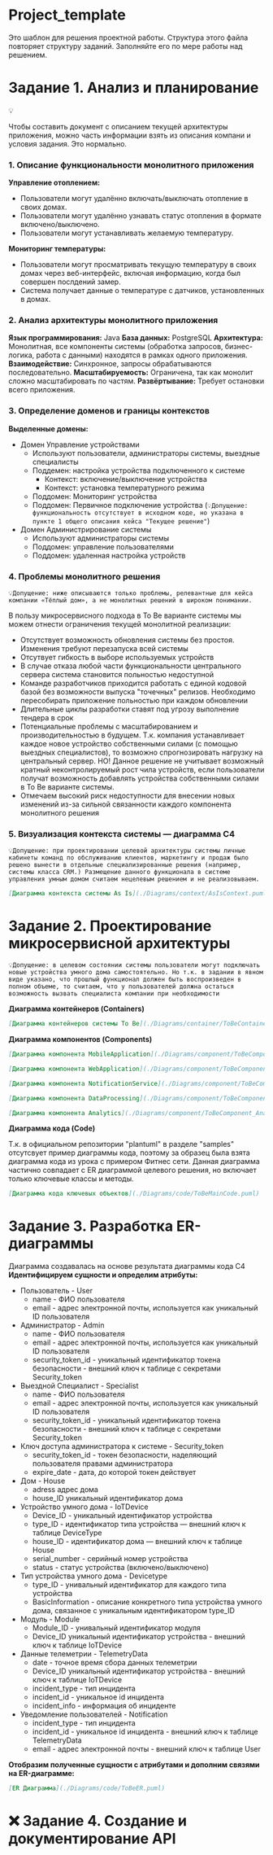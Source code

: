 # Project_template



Это шаблон для решения проектной работы. Структура этого файла повторяет структуру заданий. Заполняйте его по мере работы над решением.

# Задание 1. Анализ и планирование

<aside>
💡

Чтобы составить документ с описанием текущей архитектуры приложения, можно часть информации взять из описания компани и условия задания. Это нормально.

</aside>

### 1. Описание функциональности монолитного приложения

**Управление отоплением:**

- Пользователи могут удалённо включать/выключать отопление в своих домах.
- Пользователи могут удалённо узнавать статус отопления в формате включено/выключено.
- Пользователи могут устанавливать желаемую температуру.

**Мониторинг температуры:**

- Пользователи могут просматривать текущую температуру в своих домах через веб-интерфейс, включая информацию, когда был совершен послдений замер.
- Система получает данные о температуре с датчиков, установленных в домах.

### 2. Анализ архитектуры монолитного приложения

**Язык программирования:** Java
**База данных:** PostgreSQL
**Архитектура:** Монолитная, все компоненты системы (обработка запросов, бизнес-логика, работа с данными) находятся в рамках одного приложения.
**Взаимодействие:** Синхронное, запросы обрабатываются последовательно.
**Масштабируемость:** Ограничена, так как монолит сложно масштабировать по частям.
**Развёртывание:** Требует остановки всего приложения.

### 3. Определение доменов и границы контекстов

**Выделенные домены:**
- Домен Управление устройствами
    - Используют пользователи, администраторы системы, выездные специалисты
    - Поддемен: настройка устройства подключенного к системе
        - Контекст: включение/выключение устройства
        - Контекст: установка температурного режима
    - Поддомен: Мониторинг устройства
    - Поддомен: Первичное подключение устройства (```💡Допущение: функциональность отсутствует в исходном коде, но указана в пункте 1 общего описания кейса "Текущее решение"```)
- Домен Администрирование системы
    - Используют администраторы системы
    - Поддомен: управление пользователями
    - Поддомен: удаленная настройка устройств
    

### **4. Проблемы монолитного решения**

```💡Допущение: ниже описываются только проблемы, релевантные для кейса компании «Тёплый дом», а не монолитных решений в широком понимании.```

В пользу микросервисного подхода в To Be варианте системы мы можем отнести ограничения текущей монолитной реализации:
- Отсутствует возможность обновления системы без простоя. Изменения требуют перезапуска всей системы
- Отсутвует гибкость в выборе используемых устройств
- В случае отказа любой части функциональности центрального сервера система становится польностью недоступной
- Команде разработчиков приходится работать с единой кодовой базой без возможности выпуска "точечных" релизов. Необходимо пересобирать приложение польностью при каждом обновлении
- Длительные циклы разработки ставят под угрозу выполнение тендера в срок
- Потенциальные проблемы с масштабированием и производительностью в будущем. Т.к. компания устанавливает каждое новое устройство собственными силами (с помощью выездных специалистов), то возможно спрогнозировать нагрузку на центральный сервер. НО! Данное решение не учитывает возможный кратный неконтролируемый рост чила устройств, если пользователи получат возможность добавлять устройства собственными силами в To Be варианте системы.
- Отмечаем высокий риск недоступности для внесении новых изменений из-за сильной связанности каждого компонента монолитного решения



### 5. Визуализация контекста системы — диаграмма С4

```💡Допущение: при проектировании целевой архитектуры системы личные кабинеты команд по обслуживанию клиентов, маркетингу и продаж было решено вынести в отдельные специализированные решения (например, системы класса CRM.) Размещение данного функционала в системе управления умным домом считаем нецелевым решением и не реализовываем.```

```markdown
[Диаграмма контекста системы As Is](./Diagrams/context/AsIsContext.puml)
```


# Задание 2. Проектирование микросервисной архитектуры
```💡Допущение: в целевом состоянии системы пользователи могут подключать новые устройства умного дома самостоятельно. Но т.к. в задании в явном виде указано, что прошлый функционал должен быть воспроизведен в полном объеме, то считаем, что у пользователей должна остаться возможность вызвать специалиста компании при необходимости```


**Диаграмма контейнеров (Containers)**

```markdown
[Диаграмма контейнеров системы To Be](./Diagrams/container/ToBeContainer.puml)
```

**Диаграмма компонентов (Components)**

```markdown
[Диаграмма компонента MobileApplication](./Diagrams/component/ToBeComponent_MobileApplication.puml)
```

```markdown
[Диаграмма компонента WebApplication](./Diagrams/component/ToBeComponent_WebApplication.puml)
```

```markdown
[Диаграмма компонента NotificationService](./Diagrams/component/ToBeComponent_NotificationService.puml)
```

```markdown
[Диаграмма компонента DataProcessing](./Diagrams/component/ToBeComponent_DataProcessing.puml)
```

```markdown
[Диаграмма компонента Analytics](./Diagrams/component/ToBeComponent_Analytics.puml)
```

**Диаграмма кода (Code)**

Т.к. в официальном репозитории "plantuml" в разделе "samples" отсутсвует пример диаграммы кода, поэтому за образец была взята диаграмма кода из урока с примером Фитнес сети. Данная диаграмма частично совпадает с ER диаграммой целевого решения, но включает только ключевые классы и методы.

```markdown
[Диаграмма кода ключевых объектов](./Diagrams/code/ToBeMainCode.puml)
```

# Задание 3. Разработка ER-диаграммы

Диаграмма создавалась на основе результата диаграммы кода C4
**Идентифицируем сущности и определим атрибуты:**

- Пользователь - User
    - name - ФИО пользователя
    - email - адрес электронной почты, используется как уникальный ID пользователя
-  Администратор - Admin
    - name - ФИО пользователя
    - email - адрес электронной почты, используется как уникальный ID пользователя
    - security_token_id - уникальный идентификатор токена безопасности - внешний ключ к таблице с секретами Security_token
- Выездной Специалист - Specialist
    - name - ФИО пользователя
    - email - адрес электронной почты, используется как уникальный ID пользователя
    - security_token_id - уникальный идентификатор токена безопасности - внешний ключ к таблице с секретами Security_token
- Ключ доступа администратора к системе - Security_token
    - security_token_id - токен безопасности, наделяющий пользователя правами администратора
    - expire_date - дата, до которой токен действует
- Дом - House
    - adress адрес дома
    - house_ID уникальный идентификатор дома
- Устройство умного дома - IoTDevice
    - Device_ID - уникальный идентификатор устройства
    - type_ID - идентификатор типа устройства — внешний ключ к таблице DeviceType
    - house_ID - идентификатор дома — внешний ключ к таблице House
    - serial_number - серийный номер устройства
    - status - статус устройства (включено/выключено)
- Тип устройства умного дома - Devicetype
    - type_ID - унивальный идентификатор для каждого типа устройства
    - BasicInformation - описание конкретного типа устройства умного дома, связанное с уникальным идентификатором type_ID
- Модуль - Module
    - Module_ID - унивальный идентификатор модуля
    - Device_ID уникальный идентификатор устройства - внешний ключ к таблице IoTDevice
- Данные телеметрии - TelemetryData
    - date - точное время сбора данных телеметрии
    - Device_ID уникальный идентификатор устройства - внешний ключ к таблице IoTDevice
    - incident_type - тип инцидента
    - incident_id - уникальное id инцидента
    - incident_info - информация об инциденте
- Уведомление пользователей - Notification
    - incident_type - тип инцидента 
    - incident_id - уникальное id инцидента - внешний ключ к таблице TelemetryData
    - email - адрес электронной почты - внешний ключ к таблице User


**Отобразим полученные сущности с атрибутами и дополним связями на ER-диаграмме:**

```markdown
[ER Диаграмма](./Diagrams/code/ToBeER.puml)
```


# ❌ Задание 4. Создание и документирование API